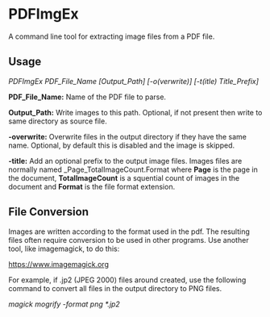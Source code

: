# PDFImgEx
A command line tool for extracting image files from a PDF file.

<h2>Usage</h2>

<i>PDFImgEx PDF_File_Name [Output_Path] [-o(verwrite)] [-t(itle) Title_Prefix]</i>

<b>PDF_File_Name:</b> Name of the PDF file to parse.

<b>Output_Path:</b> Write images to this path. Optional, if not present then write to same directory as source file.

<b>-overwrite:</b> Overwrite files in the output directory if they have the same name. Optional, by default this is disabled and the image is skipped.

<b>-title:</b> Add an optional prefix to the output image files. Images files are normally named _Page_TotalImageCount.Format where <b>Page</b> is the page in the document, <b>TotalImageCount</b> is a squential count of images in the document and <b>Format</b> is the file format extension.

<h2>File Conversion</h2>
Images are written according to the format used in the pdf. 
The resulting files often require conversion to be used in other programs.
Use another tool, like imagemagick, to do this: 

https://www.imagemagick.org

For example, if .jp2 (JPEG 2000) files around created, use the following command to convert all files in the output directory to PNG files.

<i>magick mogrify -format png *.jp2</i>
